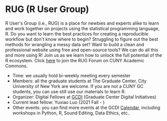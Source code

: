 # RUG (R User Group)

R User's Group (i.e., RUG) is a place for newbies and experts alike to learn and work together on projects using the statistical programming language, R. Do you want to learn the best practices for creating a reproducible workflow but don't know where to begin? Struggling to figure out the best methods for wrangling a messy data set? Want to build a clean and professional website using free and open-source tools? We can do all this and more using R! Join us as we learn how to unlock the full potential of the R ecosystem. Click [here](https://commons.gc.cuny.edu/groups/rug-r-users-group/) to join the RUG Forum on CUNY Academic Commons. 

- Time: we usually hold bi-weekly meeting every semester 
- Members: all the graduate students at The Graduate Center, City University of New York are welcome. If you are not a CUNY GC students, you can use still use our materials to learn R. 
- Organizer: Digital Fellows at [GCDI](https://gcdi.commons.gc.cuny.edu/) (Graduate Center Digital Initiatives)
- Current lead fellow: Yuxiao Luo (2021 Fall - )
- Other events: you can find more events at the GCDI [Calendar](https://gcdi.commons.gc.cuny.edu/calendar/), including workshops in Python, R, Sound Editing, Data Ethics, etc..  